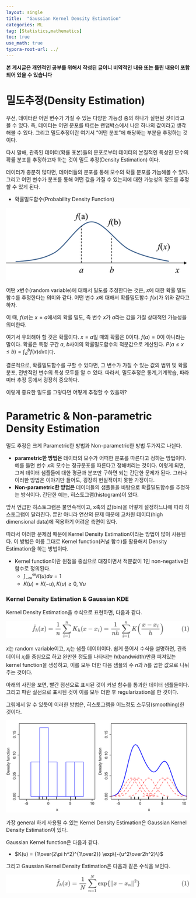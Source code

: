 ```yaml
---
layout: single
title:  "Gaussian Kernel Density Estimation"
categories: ML
tag: [Statistics,mathematics]
toc: true
use_math: true
typora-root-url: ../
---
```


**본 게시글은 개인적인 공부를 위해서 작성된 글이니 비약적인 내용 또는 틀린 내용이 포함되어 있을 수 있습니다**

# 밀도추정(Density Estimation)

우선, 데이터란 어떤 변수가 가질 수 있는 다양한 가능성 중의 하나가 실현된 것이라고 볼 수 있다. 즉, 데이터는 어떤 분포를 따르는 랜덤박스에서 나온 하나의 값이라고 생각해볼 수 있다. 그리고 밀도추정이란 여기서 “어떤 분포”에 해당하는 부분을 추정하는 것이다.

다시 말해, 관측된 데이터(확률 표본)들의 분포로부터 데이터의 본질적인 특성인 모수의 확률 분포를 추정하고자 하는 것이 밀도 추정(Density Estimation) 이다.

데이터가 충분히 많다면, 데이터들의 분포를 통해 모수의 확률 분포를 가늠해볼 수 있다. 그리고 어떤 변수가 분포를 통해 어떤 값을 가질 수 있는지에 대한 가능성의 정도를 추정할 수 있게 된다.

+ 확률밀도함수(Probability Density Function)

![Untitled](/images/2023-03-26-Gaussian_Kernel_Density_Estimation/Untitled.png)

어떤 $x$변수(random variable)에 대해서 밀도를 추정한다는 것은, $x$에 대한 확률 밀도 함수를 추정한다는 의미와 같다. 어떤 변수 $x$에 대해서 확률밀도함수 $f(x)$가 위와 같다고 하자.

이 때, $f(a)$는 $x = a$에서의 확률 밀도, 즉 변수 $x$가 $a$라는 값을 가질 상대적인 가능성을 의미한다.

여기서 유의해야 할 것은 확률이다. $x=a$일 때의 확률은 $0$이다. $f(a)=0$이 아니라는 말이다. 확률은 특정 구간 $a$, $b$사이의 확률밀도함수의 적분값으로 계산된다. $P(a≤x≤b)= \int_a^bf(x)dx$이다.

결론적으로, 확률밀도함수를 구할 수 있다면, 그 변수가 가질 수 있는 값의 범위 및 확률분포, 전반적인 변수의 특성 모두를 알 수 있다. 따라서, 밀도추정은 통계,기계학습, 파라미터 추정 등에서 굉장히 중요하다.

이렇게 중요한 밀도를 그렇다면 어떻게 추정할 수 있을까?

# Parametric & Non-parametric Density Estimation

밀도 추정은 크게 Parametric한 방법과 Non-parametric한 방법 두가지로 나뉜다.

- **parametric한 방법은** 데이터의 모수가 어떠한 분포를 따른다고 정하는 방법이다. 예를 들면 변수 $x$의 모수는 정규분포를 따른다고 정해버리는 것이다. 이렇게 되면, 그저 데이터 샘플들에 대한 평균과 분포만 구하면 되는 간단한 문제가 된다. 그러나 이러한 방법은 이야기만 들어도, 굉장히 현실적이지 못한 가정이다.
- **Non-parametric한 방법은** 데이터들의 샘플들을 바탕으로 확률밀도함수를 추정하는 방식이다. 간단한 예는, 히스토그램(histogram)이 있다.

앞서 언급한 히스토그램은 불연속적이고, x축의 값(bin)을 어떻게 설정하느냐에 따라 히스토그램이 달라진다. 뿐만 아니라 연산의 문제 때문에 고차원 데이터(high dimensional data)에 적용하기 어려운 측면이 있다.

따라서 이러한 문제점 때문에 Kernel Density Estimation이라는 방법이 많이 사용된다. 이 방법은 이름 그대로 Kernel function(커널 함수)를 활용해서 Density Estimation을 하는 방법이다.

- Kernel function이란 원점을 중심으로 대칭이면서 적분값이 1인 non-negative인 함수로 정의된다.
  - $\int_{-\infty}^{\infty}K(u)du=1$
  - $K(u)=K(-u), K(u)\geq0,$ ∀$u$

### Kernel Density Estimation & Gaussian KDE

Kernel Density Estimation을 수식으로 표현하면, 다음과 같다.

![image-20230326022411822](/images/2023-03-26-Gaussian_Kernel_Density_Estimation/image-20230326022411822.png)

$x$는 random variable이고, $x_i$는 샘플 데이터이다. 쉽게 풀어서 수식을 설명하면, 관측 데이터 $x_i$를 중심으로 하고 완만한 정도를 나타내는 $h$(bandwidth)만큼 퍼져있는 kernel function을 생성하고, 이를 모두 더한 다음 샘플의 수 $n$과 $h$를 곱한 값으로 나눠주는 것이다.

아래의 사진을 보면, 빨간 점선으로 표시된 것이 커널 함수를 통과한 데이터 샘플들이다. 그리고 파란 실선으로 표시된 것이 이를 모두 더한 후 regularization을 한 것이다.

그림에서 알 수 있듯이 이러한 방법은, 히스토그램을 어느정도 스무딩(smoothing)한 것이다.

![Untitled-2](/images/2023-03-26-Gaussian_Kernel_Density_Estimation/Untitled-2.png)

가장 general 하게 사용될 수 있는 Kernel Density Estimation은 Gaussian Kernel Density Estimation이 있다.

Gaussian Kernel function은 다음과 같다.

- $K(u) = {1\over(2\pi h^2)^{1\over2}} \exp\{-{u^2\over2h^2}\}$

그리고 Gaussian Kernel Density Estimation은 다음과 같은 수식을 보인다.

![image-20230326022252130](/images/2023-03-26-Gaussian_Kernel_Density_Estimation/image-20230326022252130.png)





